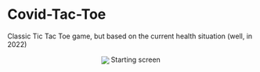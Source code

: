 # Covid-Tac-Toe
Classic Tic Tac Toe game, but based on the current health situation (well, in 2022)

<p align="center">
  <img align="center" src="https://user-images.githubusercontent.com/56794631/155422517-c09c5601-9c37-4b0f-a586-01d647d2373e.png" />
  Starting screen
</p>
